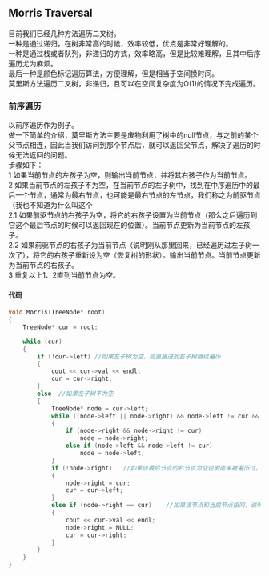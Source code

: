 ## Morris Traversal
目前我们已经几种方法遍历二叉树。   
一种是通过递归，在树非常高的时候，效率较低，优点是非常好理解的。  
一种是通过栈或者队列，非递归的方式，效率略高，但是比较难理解，且其中后序遍历尤为麻烦。   
最后一种是颜色标记遍历算法，方便理解，但是相当于空间换时间。   
莫里斯方法遍历二叉树，非递归，且可以在空间复杂度为O(1)的情况下完成遍历。   
### 前序遍历
以前序遍历作为例子。   
做一下简单的介绍，莫里斯方法主要是废物利用了树中的null节点，与之前的某个父节点相连，因此当我们访问到那个节点后，就可以返回父节点，解决了遍历的时候无法返回的问题。   
步骤如下：  
1 如果当前节点的左孩子为空，则输出当前节点，并将其右孩子作为当前节点。  
2 如果当前节点的左孩子不为空，在当前节点的左子树中，找到在中序遍历中的最后一个节点，通常为最右节点，也可能是最右节点的左节点，我们称之为前驱节点（我也不知道为什么叫这个   
2.1 如果前驱节点的右孩子为空，将它的右孩子设置为当前节点（那么之后遍历到它这个最后节点的时候可以返回现在的位置）。当前节点更新为当前节点的左孩子。    
2.2 如果前驱节点的右孩子为当前节点（说明刚从那里回来，已经遍历过左子树一次了），将它的右孩子重新设为空（恢复树的形状）。输出当前节点。当前节点更新为当前节点的右孩子。    
3 重复以上1、2直到当前节点为空。   
#### 代码
```c
void Morris(TreeNode* root)
{
	TreeNode* cur = root;

	while (cur)
	{
		if (!cur->left)	//如果左子树为空，则直接进到右子树继续遍历
		{
			cout << cur->val << endl;
			cur = cur->right;
		}
		else  //如果左子树不为空
		{
			TreeNode* node = cur->left;
			while ((node->left || node->right) && node->left != cur && node->right != cur)	//找到该子树下最后节点
			{
				if (node->right && node->right != cur)
					node = node->right;
				else if (node->left && node->left != cur)
					node = node->left;
			}
			if (!node->right)	//如果该最后节点的右节点为空说明尚未被遍历过，连接上当前节点cur，方便之后传送
			{
				node->right = cur;
				cur = cur->left;
			}
			else if (node->right == cur)	//如果该节点和当前节点相同，说明刚从那里传送回来，将起变回null，然后跑路右节点继续便利
			{
				cout << cur->val << endl;
				node->right = NULL;
				cur = cur->right;
			}
		}
	}
}
```